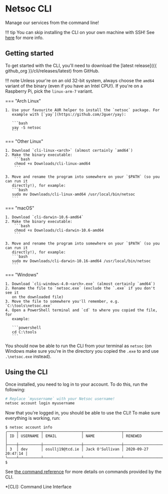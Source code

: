 # Netsoc CLI

Manage our services from the command line!

!!! tip
    You can skip installing the CLI on your own machine with SSH! See
    [here](../shh/) for more info.

## Getting started

To get started with the CLI, you'll need to download the
[latest release]({{ github_org }}/cli/releases/latest) from GitHub.

!!! note
    Unless your're on an old 32-bit system, always choose the `amd64` variant
    of the binary (even if you have an Intel CPU!). If you're on a Raspberry Pi,
    pick the `linux-arm-7` variant.

=== "Arch Linux"

    1. Use your favourite AUR helper to install the `netsoc` package. For
       example with [`yay`](https://github.com/Jguer/yay):

       ```bash
       yay -S netsoc
       ```

=== "Other Linux"

    1. Download `cli-linux-<arch>` (almost certainly `amd64`)
    2. Make the binary executable:
        ```bash
        chmod +x Downloads/cli-linux-amd64
        ```

    3. Move and rename the program into somewhere on your `$PATH` (so you can run it
       directly!), for example:
       ```bash
       sudo mv Downloads/cli-linux-amd64 /usr/local/bin/netsoc
       ```

=== "macOS"

    1. Download `cli-darwin-10.6-amd64`
    2. Make the binary executable:
        ```bash
        chmod +x Downloads/cli-darwin-10.6-amd64
        ```

    3. Move and rename the program into somewhere on your `$PATH` (so you can run it
       directly!), for example:
       ```bash
       sudo mv Downloads/cli-darwin-10.16-amd64 /usr/local/bin/netsoc
       ```

=== "Windows"

    1. Download `cli-windows-4.0-<arch>.exe` (almost certainly `amd64`)
    2. Rename the file to `netsoc.exe` (exclude the `.exe` if you don't see it
       on the downloaded file)
    3. Move the file to somewhere you'll remember, e.g. `C:\tools\netsoc.exe`
    4. Open a PowerShell terminal and `cd` to where you copied the file, for
       example:

       ```powershell
       cd C:\tools
       ```

You should now be able to run the CLI from your terminal as `netsoc` (on
Windows make sure you're in the directory you copied the `.exe` to and use
`.\netsoc.exe` instead).

## Using the CLI

Once installed, you need to log in to your account. To do this, run the
following:

```bash
# Replace `myusername` with your Netsoc username!
netsoc account login myusername
```

Now that you're logged in, you should be able to use the CLI! To make sure
everything is working, run:

```
$ netsoc account info
╭────┬──────────┬─────────────────┬─────────────────┬─────────────────────╮
│ ID │ USERNAME │ EMAIL           │ NAME            │ RENEWED             │
├────┼──────────┼─────────────────┼─────────────────┼─────────────────────┤
│ 3  │ dev      │ osullj19@tcd.ie │ Jack O'Sullivan │ 2020-09-27 20:47:14 │
╰────┴──────────┴─────────────────┴─────────────────┴─────────────────────╯
$
```

See [the command reference](reference/netsoc/) for more details on commands
provided by the CLI.

*[CLI]: Command Line Interface
